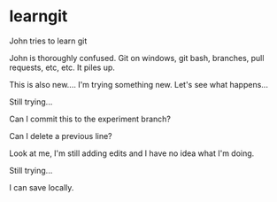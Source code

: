 # learngit
John tries to learn git

John is thoroughly confused. Git on windows, git bash, branches, pull requests, etc, etc. It piles up.

This is also new.... I'm trying something new. Let's see what happens...

Still trying...

Can I commit this to the experiment branch?

Can I delete a previous line?

Look at me, I'm still adding edits and I have no idea what I'm doing.

Still trying...

I can save locally.

